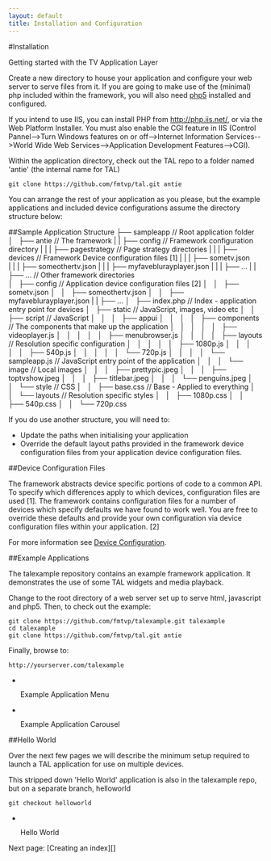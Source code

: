 ```yaml
---
layout: default
title: Installation and Configuration
---
```

[Creating an index]: createanindex.html
#Installation

<p class="lead">Getting started with the TV Application Layer</p>

Create a new directory to house your application and configure your web server to serve files from it.
If you are going to make use of the (minimal) php included within the framework, you will also need [php5](http://php.net/downloads.php) installed and configured.

If you intend to use IIS, you can install PHP from <http://php.iis.net/>, or via the Web Platform Installer. You must also enable the CGI feature in IIS (Control Pannel-->Turn Windows features on or off-->Internet Information Services-->World Wide Web Services-->Application Development Features-->CGI).

Within the application directory, check out the TAL repo to a folder named 'antie' (the internal name for TAL)

    git clone https://github.com/fmtvp/tal.git antie

You can arrange the rest of your application as you please, but the example applications and included device configurations assume the directory structure below:

##Sample Application Structure
    ├── sampleapp                                   // Root application folder
    │   ├── antie                                   // The framework
    |   |   ├── config                              // Framework configuration directory
    |   |   |   ├── pagestrategy                    // Page strategy directories
    |   |   |   ├── devices                         // Framework Device configuration files [1]
    |   |   |       ├── sometv.json              
    |   |   |       ├── someothertv.json
    |   |   |       ├── myfaveblurayplayer.json
    |   |   |       ├── ...
    |   |   ├── ...                                 // Other framework directories                             
    │   ├── config                                  // Application device configuration files [2]
    │   │   ├── sometv.json
    │   │   ├── someothertv.json
    │   │   ├── myfaveblurayplayer.json
    |   |   ├── ...
    │   ├── index.php                               // Index - application entry point for devices
    │   ├── static                                  // JavaScript, images, video etc
    │   │   ├── script                              // JavaScript
    │   │   │   ├── appui
    │   │   │   │   ├── components                  // The components that make up the application
    │   │   │   │   │   ├── videoplayer.js
    │   │   │   │   │   ├── menubrowser.js
    │   │   │   │   ├── layouts                     // Resolution specific configuration
    │   │   │   │   │   ├── 1080p.js
    │   │   │   │   │   ├── 540p.js
    │   │   │   │   │   └── 720p.js
    │   │   │   │   └── sampleapp.js                // JavaScript entry point of the application
    │   │   │   └── image                           // Local images
    │   │   │       ├── prettypic.jpeg
    │   │   │       ├── toptvshow.jpeg
    │   │   │       ├── titlebar.jpeg
    │   │   │       └── penguins.jpeg
    │   │   └── style                               // CSS
    │   │       ├── base.css                        // Base - Applied to everything
    │   │       └── layouts                         // Resolution specific styles
    │   │           ├── 1080p.css
    │   │           ├── 540p.css
    │   │           └── 720p.css

If you do use another structure, you will need to:

* Update the paths when initialising your application 
* Override the default layout paths provided in the framework device configuration files from your application device configuration files.

##Device Configuration Files

The framework abstracts device specific portions of code to a common API. To specify which differences apply to which devices, configuration files are used \[1\]. The framework contains configuration files for a number of devices which specify defaults we have found to work well. You are free to override these defaults and provide your own configuration via device configuration files within your application. \[2\]

For more information see [Device Configuration]({{site.baseurl}}/overview/device-configuration.html).

##Example Applications

The talexample repository contains an example framework application. It demonstrates the use of some TAL widgets and media playback.

Change to the root directory of a web server set up to serve html, javascript and php5. Then, to check out the example:

    git clone https://github.com/fmtvp/talexample.git talexample
    cd talexample
    git clone https://github.com/fmtvp/tal.git antie

Finally, browse to:

    http://yourserver.com/talexample

<ul class="thumbnails">
  <li class="span6">
    <div class="thumbnail">
      <a href="{{site.baseurl}}/img/getting-started/tutorial/example1.png">
        <img src="{{site.baseurl}}/img/getting-started/tutorial/example1s.jpg" alt="">
      </a>
      <p class="lead">Example Application Menu</p>
    </div>
  </li>
  <li class="span6">
    <div class="thumbnail">
      <a href="{{site.baseurl}}/img/getting-started/tutorial/example2.png">
        <img src="{{site.baseurl}}/img/getting-started/tutorial/example2s.jpg" alt="">
      </a>
      <p class="lead">Example Application Carousel</p>
    </div>
  </li>
</ul>

##Hello World

Over the next few pages we will describe the minimum setup required to launch a TAL application for use on multiple devices.

This stripped down 'Hello World' application is also in the talexample repo, but on a separate branch, helloworld

    git checkout helloworld
    
<ul class="thumbnails">
  <li class="span6 offset3">
    <div class="thumbnail">
      <a href="{{site.baseurl}}/img/getting-started/tutorial/helloworld.png">
        <img src="{{site.baseurl}}/img/getting-started/tutorial/helloworlds.png" alt="">
      </a>
      <p class="lead">Hello World</p>
    </div>
  </li>
</ul>
Next page: [Creating an index][]
